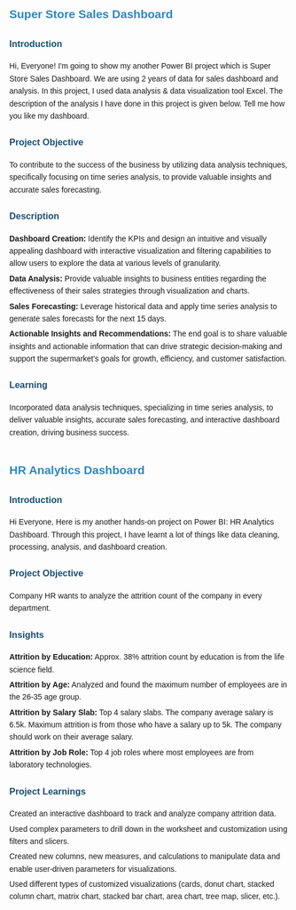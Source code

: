 <!DOCTYPE html>
<html>
<head>
    <title>Power BI Projects</title>
    <style>
        body {
            font-family: Arial, sans-serif;
            line-height: 1.6;
        }
        .project {
            margin-bottom: 40px;
        }
        .project h2 {
            color: #2E86C1;
        }
        .project h3 {
            color: #1B4F72;
        }
        .section {
            margin-bottom: 20px;
        }
        .section p {
            margin: 5px 0;
        }
    </style>
</head>
<body>

<div class="project">
    <h2>Super Store Sales Dashboard</h2>
    <div class="section">
        <h3>Introduction</h3>
        <p>Hi, Everyone! I'm going to show my another Power BI project which is Super Store Sales Dashboard. We are using 2 years of data for sales dashboard and analysis. In this project, I used data analysis & data visualization tool Excel. The description of the analysis I have done in this project is given below. Tell me how you like my dashboard.</p>
    </div>
    <div class="section">
        <h3>Project Objective</h3>
        <p>To contribute to the success of the business by utilizing data analysis techniques, specifically focusing on time series analysis, to provide valuable insights and accurate sales forecasting.</p>
    </div>
    <div class="section">
        <h3>Description</h3>
        <p><strong>Dashboard Creation:</strong> Identify the KPIs and design an intuitive and visually appealing dashboard with interactive visualization and filtering capabilities to allow users to explore the data at various levels of granularity.</p>
        <p><strong>Data Analysis:</strong> Provide valuable insights to business entities regarding the effectiveness of their sales strategies through visualization and charts.</p>
        <p><strong>Sales Forecasting:</strong> Leverage historical data and apply time series analysis to generate sales forecasts for the next 15 days.</p>
        <p><strong>Actionable Insights and Recommendations:</strong> The end goal is to share valuable insights and actionable information that can drive strategic decision-making and support the supermarket's goals for growth, efficiency, and customer satisfaction.</p>
    </div>
    <div class="section">
        <h3>Learning</h3>
        <p>Incorporated data analysis techniques, specializing in time series analysis, to deliver valuable insights, accurate sales forecasting, and interactive dashboard creation, driving business success.</p>
    </div>
</div>

<div class="project">
    <h2>HR Analytics Dashboard</h2>
    <div class="section">
        <h3>Introduction</h3>
        <p>Hi Everyone, Here is my another hands-on project on Power BI: HR Analytics Dashboard. Through this project, I have learnt a lot of things like data cleaning, processing, analysis, and dashboard creation.</p>
    </div>
    <div class="section">
        <h3>Project Objective</h3>
        <p>Company HR wants to analyze the attrition count of the company in every department.</p>
    </div>
    <div class="section">
        <h3>Insights</h3>
        <p><strong>Attrition by Education:</strong> Approx. 38% attrition count by education is from the life science field.</p>
        <p><strong>Attrition by Age:</strong> Analyzed and found the maximum number of employees are in the 26-35 age group.</p>
        <p><strong>Attrition by Salary Slab:</strong> Top 4 salary slabs. The company average salary is 6.5k. Maximum attrition is from those who have a salary up to 5k. The company should work on their average salary.</p>
        <p><strong>Attrition by Job Role:</strong> Top 4 job roles where most employees are from laboratory technologies.</p>
    </div>
    <div class="section">
        <h3>Project Learnings</h3>
        <p>Created an interactive dashboard to track and analyze company attrition data.</p>
        <p>Used complex parameters to drill down in the worksheet and customization using filters and slicers.</p>
        <p>Created new columns, new measures, and calculations to manipulate data and enable user-driven parameters for visualizations.</p>
        <p>Used different types of customized visualizations (cards, donut chart, stacked column chart, matrix chart, stacked bar chart, area chart, tree map, slicer, etc.).</p>
    </div>
</div>

</body>
</html>
